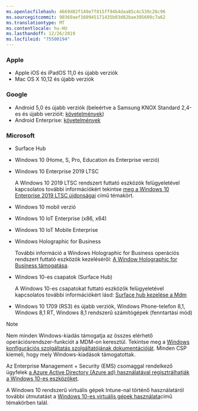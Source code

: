 ```yaml
---
ms.openlocfilehash: 4669d02f149e7f815ff94b4daa85c4c539c26c96
ms.sourcegitcommit: 90369aef160945171435b03d82bae395609c7a62
ms.translationtype: MT
ms.contentlocale: hu-HU
ms.lasthandoff: 12/26/2019
ms.locfileid: "75500194"
---
```



### <a name="apple"></a>Apple
- Apple iOS és iPadOS 11,0 és újabb verziók
- Mac OS X 10,12 és újabb verziók

### <a name="google"></a>Google
- Android 5,0 és újabb verziók (beleértve a Samsung KNOX Standard 2,4-es és újabb verzióit: [követelmények](https://www.samsungknox.com/en/knox-platform/supported-devices/2.4+))
- Android Enterprise: [követelmények](https://support.google.com/work/android/topic/9428066)

### <a name="microsoft"></a>Microsoft

- Surface Hub
- Windows 10 (Home, S, Pro, Education és Enterprise verzió)
- Windows 10 Enterprise 2019 LTSC

  A Windows 10 2019 LTSC rendszert futtató eszközök felügyeletével kapcsolatos további információkért tekintse [meg a Windows 10 Enterprise 2019 LTSC újdonságai](https://docs.microsoft.com/windows/whats-new/ltsc/whats-new-windows-10-2019) című témakört.
  
- Windows 10 mobil verzió
- Windows 10 IoT Enterprise (x86, x64)
- Windows 10 IoT Mobile Enterprise
- Windows Holographic for Business

  További információ a Windows Holographic for Business operációs rendszert futtató eszközök kezeléséről: [A Window Holographic for Business támogatása](../fundamentals/windows-holographic-for-business.md).

- Windows 10-es csapatok (Surface Hub)

   A Windows 10-es csapatokat futtató eszközök felügyeletével kapcsolatos további információkért lásd: [Surface hub kezelése a Mdm](https://docs.microsoft.com/surface-hub/manage-settings-with-mdm-for-surface-hub)
- Windows 10 1709 (RS3) és újabb verziók, Windows Phone-telefon 8,1, Windows 8,1 RT, Windows 8,1 rendszerű számítógépek (fenntartási mód)

> [!NOTE]
> Nem minden Windows-kiadás támogatja az összes elérhető operációsrendszer-funkciót a MDM-on keresztül. Tekintse meg a [Windows konfigurációs szolgáltatás szolgáltatójának dokumentációját](https://docs.microsoft.com/windows/configuration/provisioning-packages/how-it-pros-can-use-configuration-service-providers). Minden CSP kiemeli, hogy mely Windows-kiadások támogatottak.

Az Enterprise Management + Security (EMS) csomaggal rendelkező ügyfelek [a Azure Active Directory (Azure ad) használatával regisztrálhatják a Windows 10-es eszközöket](/intune/windows-enroll).

A Windows 10 rendszerű virtuális gépek Intune-nal történő használatáról további útmutatást a [Windows 10-es virtuális gépek használata](../fundamentals/windows-10-virtual-machines.md)című témakörben talál.

